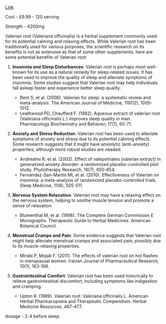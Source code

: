 [Link](https://www.ebay.co.uk/itm/404232941601?_trkparms=amclksrc%3DITM%26aid%3D1110006%26algo%3DHOMESPLICE.SIM%26ao%3D1%26asc%3D252699%26meid%3D7d3f5233f8bb4a20b651b1ed528c8467%26pid%3D101195%26rk%3D2%26rkt%3D12%26sd%3D255865084367%26itm%3D404232941601%26pmt%3D1%26noa%3D0%26pg%3D2047675%26algv%3DSimplAMLv11WebTrimmedV3MskuWithLambda85KnnRecallV1V2V4ItemNrtInQueryAndCassiniVisualRankerAndBertRecallWithVMEV3&_trksid=p2047675.c101195.m1851&amdata=cksum%3A4042329416017d3f5233f8bb4a20b651b1ed528c8467%7Cenc%3AAQAIAAABUPqB0EgCndAssfMWNy0AT0GytGzF9%252By0G%252BlcW69DgBK3Qlz4BjwJQqPkN4K8I7qz9GoVciN1QNWqyS8EeqYS8rZRsDvyvw34m3N%252FyJKokwCTIIc3RNym2SNW8ARudP72DyiwgIY0dfUnIr5%252BMZDTaouUh3bD%252BrEZT%252FAwNfqWbNrcfs0sWgC7YCs5Gas%252FAwVCRl7etCjqyry6g8WqPo1aLYJxfTv4ga%252BllUe%252F%252BiF0Ip4k%252FFOUwaRpxrKjyHqRgEFNrP8Au17GlahSOtsAr%252BpJ936TUTVcGvdm%252Fs9fbPmW%252BsAZNMJuYWISVxMr0qFVXyUr44z7YoS5%252F3tnaC%252BZmFxFSvKpqAqgKRB1T7CrhdfEvi%252Bvjqc01PA3PkKNVr16fI7q2mMjHMz4YURKm8gD9OozfCd9k96%252B1iUQNB33AxndNU2ix1LNm9Fbwq7DOS7kV6m%252BtA%253D%253D%7Campid%3APL_CLK%7Cclp%3A2047675)

Cost - £9.99 - 120 serving

Strength - 4200mg

Valerian root (Valeriana officinalis) is a herbal supplement commonly used for its potential calming and relaxing effects. While Valerian root has been traditionally used for various purposes, the scientific research on its benefits is not as extensive as that of some other supplements. here are some potential benefits of Valerian root:

1. **Insomnia and Sleep Disturbances**: Valerian root is perhaps most well-known for its use as a natural remedy for sleep-related issues. It has been used to improve the quality of sleep and alleviate symptoms of insomnia. Some studies suggest that Valerian root may help individuals fall asleep faster and experience better sleep quality.

   - Bent S, et al. (2006). Valerian for sleep: a systematic review and meta-analysis. The American Journal of Medicine, 119(12), 1005-1012.
   - Leathwood PD, Chauffard F. (1982). Aqueous extract of valerian root (Valeriana officinalis L.) improves sleep quality in man. Pharmacology Biochemistry and Behavior, 17(1), 65-71.

2. **Anxiety and Stress Reduction**: Valerian root has been used to alleviate symptoms of anxiety and stress due to its potential calming effects. Some research suggests that it might have anxiolytic (anti-anxiety) properties, although more robust studies are needed.

   - Andreatini R, et al. (2002). Effect of valepotriates (valerian extract) in generalized anxiety disorder: a randomized placebo-controlled pilot study. Phytotherapy Research, 16(7), 650-654.
   - Fernández-San-Martín MI, et al. (2010). Effectiveness of Valerian on insomnia: a meta-analysis of randomized placebo-controlled trials. Sleep Medicine, 11(6), 505-511.

3. **Nervous System Relaxation**: Valerian root may have a relaxing effect on the nervous system, helping to soothe muscle tension and promote a sense of relaxation.

   - Blumenthal M, et al. (1998). The Complete German Commission E Monographs: Therapeutic Guide to Herbal Medicines. American Botanical Council.

4. **Menstrual Cramps and Pain**: Some evidence suggests that Valerian root might help alleviate menstrual cramps and associated pain, possibly due to its muscle-relaxing properties.

   - Mirabi P, Mojab F. (2011). The effects of valerian root on hot flashes in menopausal women. Iranian Journal of Pharmaceutical Research, 10(1), 163-168.

5. **Gastrointestinal Comfort**: Valerian root has been used historically to relieve gastrointestinal discomfort, including symptoms like indigestion and cramping.

   - Upton R. (1999). Valerian root: Valeriana officinalis L. American Herbal Pharmacopoeia and Therapeutic Compendium. Herbal Medicine Resources, 467-477.

dosage - 2-4 before sleep.